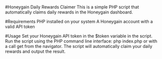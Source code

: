 #Honeygain Daily Rewards Claimer
This is a simple PHP script that automatically claims daily rewards in the Honeygain dashboard.

#Requirements
PHP installed on your system
A Honeygain account with a valid API token

#Usage
Set your Honeygain API token in the $token variable in the script.
Run the script using the PHP command line interface: php index.php or with a call get from the navigator.
The script will automatically claim your daily rewards and output the result.
